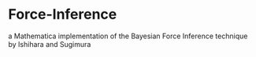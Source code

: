 # Force-Inference
a Mathematica implementation of the Bayesian Force Inference technique by Ishihara and Sugimura 
